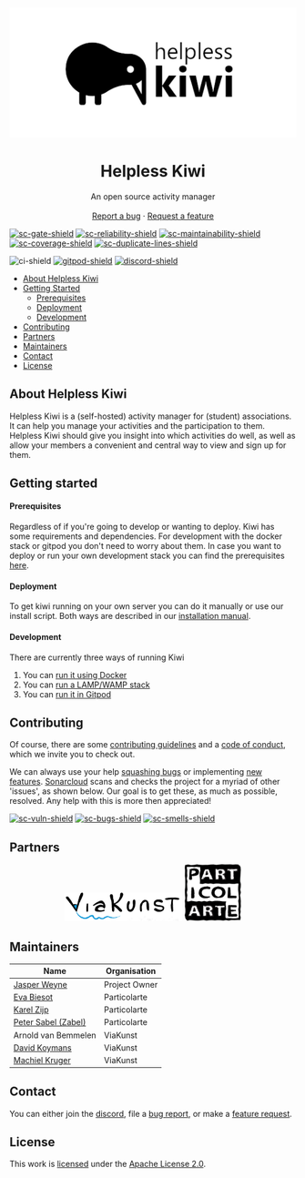 <p align="center">
    <img src="https://raw.githubusercontent.com/jasperweyne/helpless-kiwi/master/assets/image/readme-header.png" alt="helpless-kiwi" style="max-width:100%;">
</p>
<h1 align="center">Helpless Kiwi</h1>
<p align="center">An open source activity manager
<br />
<br />
<a href="https://github.com/jasperweyne/helpless-kiwi/issues/new?assignees=&labels=&template=bug_report.md&title=">Report a bug</a>
·
<a href="https://github.com/jasperweyne/helpless-kiwi/issues/new?assignees=&labels=&template=feature_request.md&title=">Request a feature</a>
<br />
</p>
  
[![sc-gate-shield]][sc-project-url] [![sc-reliability-shield]][sc-project-url] [![sc-maintainability-shield]][sc-project-url] [![sc-coverage-shield]][sc-project-url] [![sc-duplicate-lines-shield]][sc-project-url]

![ci-shield] [![gitpod-shield]][gitpod-url] [![discord-shield]]([discord-url])

- [About Helpless Kiwi](#about-helpless-kiwi)
- [Getting Started](#getting-started)
	- [Prerequisites](#prerequisites)
	- [Deployment](#deployment)
	- [Development](#development)
- [Contributing](#contributing)
- [Partners](#partners)
- [Maintainers](#maintainers)
- [Contact](#contact)
- [License](#license)


## About Helpless Kiwi
Helpless Kiwi is a (self-hosted) activity manager for (student) associations.
It can help you manage your activities and the participation to them. Helpless
Kiwi should give you insight into which activities do well, as well as allow
your members a convenient and central way to view and sign up for them.

## Getting started
#### Prerequisites
Regardless of if you're going to develop or wanting to deploy. Kiwi has some
requirements and dependencies. For development with the docker stack or gitpod
you don't need to worry about them. In case you want to deploy or run your own
development stack you can find the prerequisites [here](PREREQUISITES.md). 

#### Deployment
To get kiwi running on your own server you can do it manually or use our
install script. Both ways are described in our [installation
manual](DEPLOY.md).

#### Development
There are currently three ways of running Kiwi
1. You can [run it using Docker](DOCKER.md)
2. You can [run a LAMP/WAMP stack](DEV.md)
3. You can [run it in Gitpod](https://gitpod.io/#https://github.com/jasperweyne/helpless-kiwi)

## Contributing
Of course, there are some [contributing guidelines](CONTRIBUTING.md) and a
[code of conduct](CODE_OF_CONDUCT.md), which we invite you to check out.

We can always use your help [squashing bugs][bug-list-url] or implementing [new
features][feature-list-url]. [Sonarcloud][sc-project-url] scans and checks the
project for a myriad of other 'issues', as shown below. Our goal is to get
these, as much as possible, resolved. Any help with this is more then
appreciated!


[![sc-vuln-shield]][sc-project-url] [![sc-bugs-shield]][sc-project-url] [![sc-smells-shield]][sc-project-url]

## Partners
<p align="center">
<a href="https://viakunst-utrecht.nl/"><img src="https://raw.githubusercontent.com/jasperweyne/helpless-kiwi/develop/assets/image/readme-viakunst.png" alt="viakunst" height="50px"></a>
<a href="https://particolarte.nl/"><img src="https://raw.githubusercontent.com/jasperweyne/helpless-kiwi/develop/assets/image/readme-particolarte.png" alt="particolarte" height="100px"></a>
</p>

## Maintainers
| **Name**                                           | **Organisation** |
| -------------------------------------------------- | ---------------- |
| [Jasper Weyne](https://github.com/jasperweyne)     | Project Owner    |
| [Eva Biesot](https://github.com/eeeevieb)          | Particolarte     |
| [Karel Zijp](https://github.com/zpks)              | Particolarte     |
| [Peter Sabel (Zabel)](https://github.com/A-Daneel) | Particolarte     |
| Arnold van Bemmelen                                | ViaKunst         |
| [David Koymans](https://github.com/DavidckPixel)   | ViaKunst         |
| [Machiel Kruger](https://github.com/mkrugr)        | ViaKunst         |

## Contact
You can either join the [discord](https://discord.gg/4HUmvEnXn8), file a [bug
report][bug-create-url], or make a [feature request][feature-create-url].

## License
This work is [licensed](https://github.com/jasperweyne/helpless-kiwi/blob/develop/LICENSE) under the [Apache License 2.0](https://www.apache.org/licenses/LICENSE-2.0).

[sc-project-url]: https://sonarcloud.io/dashboard?id=jasperweyne_helpless-kiwi
[sc-gate-shield]: https://sonarcloud.io/api/project_badges/measure?project=jasperweyne_helpless-kiwi&metric=alert_status
[sc-reliability-shield]: https://sonarcloud.io/api/project_badges/measure?project=jasperweyne_helpless-kiwi&metric=reliability_rating
[sc-maintainability-shield]: https://sonarcloud.io/api/project_badges/measure?project=jasperweyne_helpless-kiwi&metric=sqale_rating
[sc-coverage-shield]: https://sonarcloud.io/api/project_badges/measure?project=jasperweyne_helpless-kiwi&metric=coverage
[sc-duplicate-lines-shield]: https://sonarcloud.io/api/project_badges/measure?project=jasperweyne_helpless-kiwi&metric=duplicated_lines_density
[sc-bugs-shield]: https://sonarcloud.io/api/project_badges/measure?project=jasperweyne_helpless-kiwi&metric=bugs
[sc-smells-shield]: https://sonarcloud.io/api/project_badges/measure?project=jasperweyne_helpless-kiwi&metric=code_smells
[sc-vuln-shield]: https://sonarcloud.io/api/project_badges/measure?project=jasperweyne_helpless-kiwi&metric=vulnerabilities

[gitpod-url]: https://gitpod.io/#https://github.com/jasperweyne/helpless-kiwi
[gitpod-shield]: https://img.shields.io/badge/Gitpod-ready--to--code-success?logo=gitpod

[discord-url]: https://discord.gg/4HUmvEnXn8
[discord-shield]: https://img.shields.io/discord/838843751509393458?label=discord&logo=discord

[ci-shield]: https://github.com/jasperweyne/helpless-kiwi/workflows/CI/badge.svg?branch=develop


[bug-list-url]: https://github.com/jasperweyne/helpless-kiwi/issues?q=is%3Aissue+is%3Aopen+label%3A%22type%3A+bug%22
[bug-create-url]: https://github.com/jasperweyne/helpless-kiwi/issues/new?assignees=&labels=&template=bug_report.md&title=
[feature-list-url]: https://github.com/jasperweyne/helpless-kiwi/issues?q=is%3Aissue+is%3Aopen+label%3A%22type%3A+feature%22
[feature-create-url]: https://github.com/jasperweyne/helpless-kiwi/issues/new?assignees=&labels=&template=feature_request.md&title=

